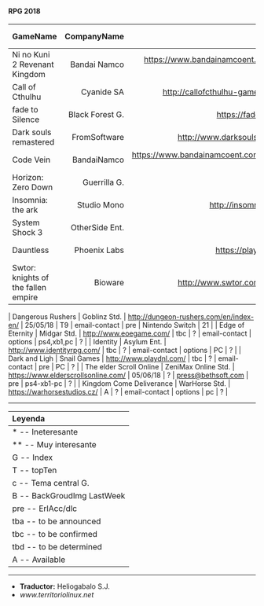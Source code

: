 #### RPG 2018 ####

| GameName | CompanyName | Pagina | F. lanzamiento | Bandera | email-contact | options | plataforma | week nº |
|:--|--:|--:|--:|--:|--:|--:|--:|--:|
| Ni no Kuni 2 Revenant Kingdom | Bandai Namco | https://www.bandainamcoent.com/games/ni-no-kuni-ii | A | T GcB | email-contact | pre | ps4 | 5 |
| Call of Cthulhu | Cyanide SA | http://callofcthulhu-game.com/en/media | ndf | Gc | email-contact | options | ps4,xb1,pc | 12-13 |
| fade to Silence | Black Forest G. | https://fadetosilence.com/ | ndf | ? | email-contact | earlA. | plataforma | 12-13 |
| Dark souls remastered | FromSoftware | http://www.darksouls.jp/remastered/ | 24/05/18 | T7-G1 | email-contact | options | ps4,xb1,pc-switch | 12-13 |
| Code Vein | BandaiNamco | https://www.bandainamcoent.com/games/code-vein#editions | 31/12/18 | T6 | support@bandainamcoent.com | pre | ps4,xb1,pc | 14 |
| Horizon: Zero Down | Guerrilla G. |  | disponible | Bandera | email-contact | options | plataforma | out |
| Insomnia: the ark | Studio Mono | http://insomnia-project.com | TBA | T4 | mary@herocraft.com | options | pc | 15 |
| System Shock 3 | OtherSide Ent. |  | tba | Gc | email-contact | options | ps4,xb1,pc | 8 |
| Dauntless | Phoenix Labs | https://playdauntless.com/ | 2018 | T1 | press@phxlabs.ca | pre-FreeToPlay | pc | 20 |
| Swtor: knights of the fallen empire | Bioware | http://www.swtor.com/fallen-empire | 01/06/18 | T3 | email-contact | pre | pc | 21 |

| Dangerous Rushers | Goblinz Std. | http://dungeon-rushers.com/en/index-en/ | 25/05/18 | T9 | email-contact | pre | Nintendo Switch | 21 |
| Edge of Eternity | Midgar Std. | http://www.eoegame.com/ | tbc | ? | email-contact | options | ps4,xb1,pc | ? |
| Identity | Asylum Ent. | http://www.identityrpg.com/ | tbc | ? | email-contact | options | PC | ? |
| Dark and Ligh | Snail Games | http://www.playdnl.com/ | tbc | ? | email-contact | pre | PC | ? |
| The elder Scroll Online | ZeniMax Online Std. | https://www.elderscrollsonline.com/ | 05/06/18 | ? | press@bethsoft.com | pre | ps4-xb1-pc | ? |
| Kingdom Come Deliverance | WarHorse Std. | https://warhorsestudios.cz/ | A | ? | email-contact | options | pc | ? |



***************

| Leyenda |
|:--|
| *  -- Ineteresante |
| ** -- Muy interesante |
| G -- Index |
| T -- topTen |
| c -- Tema central G. |
| B -- BackGroudImg LastWeek |
| pre -- ErlAcc/dlc |
|tba -- to be announced|
|tbc -- to be confirmed|
|tbd -- to be determined|
| A -- Available|



***************


<ul id="firma">
	<li><b>Traductor:</b> Heliogabalo S.J.</li>
	<li><em>www.territoriolinux.net</em></li>
</ul>



